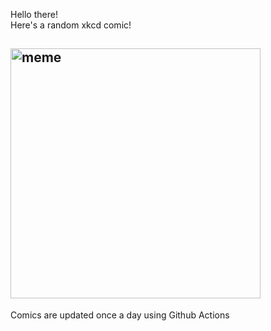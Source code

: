 Hello there! <br>Here's a random xkcd comic!<br>
## <img src="https://imgs.xkcd.com/comics/incision.png" alt="meme" width="400"/><br>
Comics are updated once a day using Github Actions